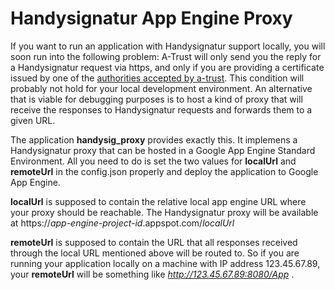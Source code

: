# Handysignatur App Engine Proxy
If you want to run an application with Handysignatur support locally, you will soon run into the 
following problem: A-Trust will only send you the reply for a Handysignatur request via https, and
only if you are providing a certificate issued by one of the
[authorities accepted by a-trust](https://labs.a-trust.at/developer/ShowArticle.aspx?id=106).
This condition will probably not hold for your local development environment. An alternative that
is viable for debugging purposes is to host a kind of proxy that will receive the responses to 
Handysignatur requests and forwards them to a given URL.

The application __handysig_proxy__ provides exactly this. It implemens a Handysignatur proxy that
can be hosted in a Google App Engine Standard Environment. All you need to do is set the two values
for __localUrl__ and __remoteUrl__ in the config.json properly and deploy the application to Google
App Engine.

__localUrl__ is supposed to contain the relative local app engine URL where your proxy should be
reachable. The Handysignatur proxy will be available at 
https://*app-engine-project-id*.appspot.com/*localUrl*

__remoteUrl__ is supposed to contain the URL that all responses received through the local URL
mentioned above will be routed to. So if you are running your application locally on a machine with
IP address 123.45.67.89, your **remoteUrl** will be something like _http://123.45.67.89:8080/App_ .
